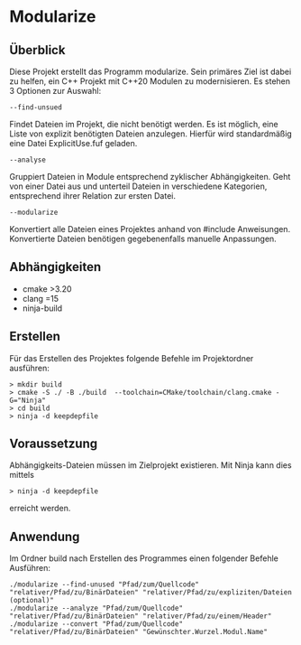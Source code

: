 # Modularize

## Überblick
Diese Projekt erstellt das Programm modularize. Sein primäres Ziel ist dabei zu helfen, ein C++ Projekt mit C++20 Modulen zu modernisieren. Es stehen 3 Optionen zur Auswahl:

```--find-unsued```

Findet Dateien im Projekt, die nicht benötigt werden. Es ist möglich, eine Liste von explizit benötigten Dateien anzulegen. Hierfür wird standardmäßig eine Datei ExplicitUse.fuf geladen.

```--analyse```

Gruppiert Dateien in Module entsprechend zyklischer Abhängigkeiten. Geht von einer Datei aus und unterteil Dateien in verschiedene Kategorien, entsprechend ihrer Relation zur ersten Datei.

```--modularize```

Konvertiert alle Dateien eines Projektes anhand von #include Anweisungen. Konvertierte Dateien benötigen gegebenenfalls manuelle Anpassungen.

## Abhängigkeiten

- cmake >3.20
- clang =15
- ninja-build

## Erstellen

Für das Erstellen des Projektes folgende Befehle im Projektordner ausführen: 

```
> mkdir build
> cmake -S ./ -B ./build  --toolchain=CMake/toolchain/clang.cmake -G="Ninja"
> cd build
> ninja -d keepdepfile
``` 

## Voraussetzung
Abhängigkeits-Dateien müssen im Zielprojekt existieren. Mit Ninja kann dies mittels
```
> ninja -d keepdepfile
```
erreicht werden.

## Anwendung
Im Ordner build nach Erstellen des Programmes einen folgender Befehle Ausführen:
```
./modularize --find-unused "Pfad/zum/Quellcode" "relativer/Pfad/zu/BinärDateien" "relativer/Pfad/zu/expliziten/Dateien (optional)"
./modularize --analyze "Pfad/zum/Quellcode" "relativer/Pfad/zu/BinärDateien" "relativer/Pfad/zu/einem/Header"
./modularize --convert "Pfad/zum/Quellcode" "relativer/Pfad/zu/BinärDateien" "Gewünschter.Wurzel.Modul.Name"
```
